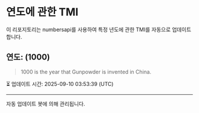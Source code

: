 
# 연도에 관한 TMI

이 리포지토리는 numbersapi를 사용하여 특정 년도에 관한 TMI를 자동으로 업데이트합니다.

## 연도: (1000)
> 1000 is the year that Gunpowder is invented in China.

⏳ 업데이트 시간: 2025-09-10 03:53:39 (UTC)

---
자동 업데이트 봇에 의해 관리됩니다.
